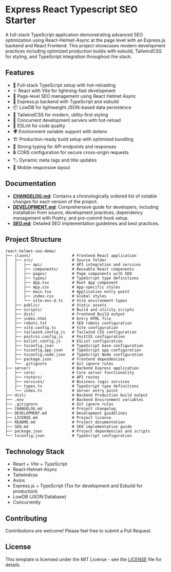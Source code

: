 # Express React Typescript SEO Starter

A full-stack TypeScript application demonstrating advanced SEO optimization using React-Helmet-Async at the page level with an Express.js backend and React Frontend. This project showcases modern development practices including optimized production builds with esbuild, TailwindCSS for styling, and TypeScript integration throughout the stack.


## Features

- 🚀 Full-stack TypeScript setup with hot-reloading
- ⚛️ React with Vite for lightning-fast development
- 🎯 Page-level SEO management using React Helmet Async
- 🔧 Express.js backend with TypeScript and esbuild
- 📦 LowDB for lightweight JSON-based data persistence
- 🎨 TailwindCSS for modern, utility-first styling
- 🔄 Concurrent development servers with hot-reload
- 📝 ESLint for code quality
- 🌍 Environment variable support with dotenv
- 🏗️ Production-ready build setup with optimized bundling
- 💪 Strong typing for API endpoints and responses
- 🔒 CORS configuration for secure cross-origin requests
- 🏷️ Dynamic meta tags and title updates
- 📱 Mobile responsive layout

## Documentation

- **[CHANGELOG.md](CHANGELOG.md)**: Contains a chronologically ordered list of notable changes for each version of the project.
- **[DEVELOPMENT.md](DEVELOPMENT.md)**: Comprehensive guide for developers, including installation from source, development practices, dependency management with Poetry, and pre-commit hook setup.
- **[SEO.md](SEO.md)**: Detailed SEO implementation guidelines and best practices.


## Project Structure

```
react-helmet-seo-demo/
├── client/                  # Frontend React application
│   ├── src/                 # Source folder
│   │   ├── api/             # API integration and services
│   │   ├── components/      # Reusable React components
│   │   ├── pages/           # Page components with SEO
│   │   ├── types/           # TypeScript type definitions
│   │   ├── App.tsx          # Root App component
│   │   ├── App.css          # App-specific styles
│   │   ├── main.tsx         # Application entry point
│   │   ├── index.css        # Global styles
│   │   └── vite-env.d.ts    # Vite environment types
│   ├── public/              # Static assets
│   ├── scripts/             # Build and utility scripts
│   ├── dist/                # Frontend Build output
│   ├── index.html           # Entry HTML file
│   ├── robots.txt           # SEO robots configuration
│   ├── vite.config.ts       # Vite configuration
│   ├── tailwind.config.js   # Tailwind CSS configuration
│   ├── postcss.config.js    # PostCSS configuration
│   ├── eslint.config.js     # ESLint configuration
│   ├── tsconfig.json        # TypeScript base configuration
│   ├── tsconfig.app.json    # TypeScript app configuration
│   ├── tsconfig.node.json   # TypeScript Node configuration
│   ├── package.json         # Frontend dependencies
│   └── .gitignore           # Git ignore rules
├── server/                  # Backend Express application
│   ├── core/                # Core server functionality
│   ├── routers/             # API routes
│   ├── services/            # Business logic services
│   ├── types.ts             # TypeScript type definitions
│   └── index.ts             # Server entry point
├── dist/                    # Backend Production build output
├── .env                     # Backend Environment variables
├── .gitignore               # Git ignore rules
├── CHANGELOG.md             # Project changelog
├── DEVELOPMENT.md           # Development guidelines
├── LICENSE.md               # Project license
├── README.md                # Project documentation
├── SEO.md                   # SEO implementation guide
├── package.json             # Project dependencies and scripts
└── tsconfig.json            # TypeScript configuration
```

## Technology Stack
- React + Vite + TypeScript
- React-Helmet-Async
- Tailwindcss
- Axios
- Express.js + TypeScript (Tsx for development and Esbuild for production)
- LowDB (JSON Database)
- Concurrently

## Contributing

Contributions are welcome! Please feel free to submit a Pull Request.

## License

This template is licensed under the MIT License - see the [LICENSE](LICENSE) file for details. 